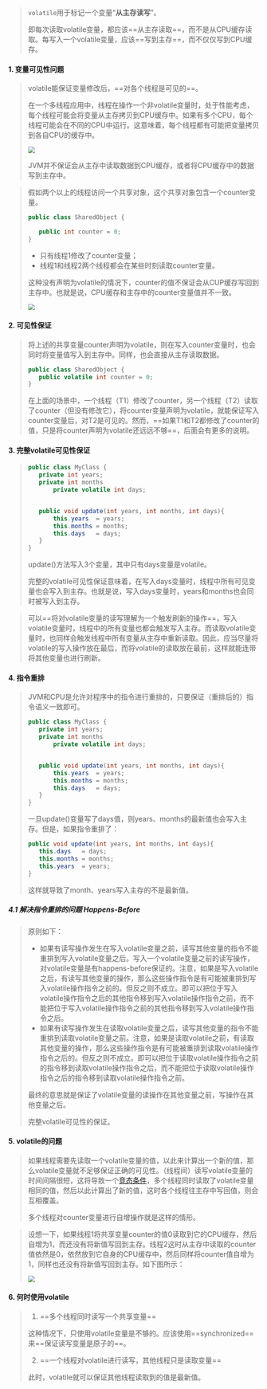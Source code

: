 >`volatile`用于标记一个变量“**从主存读写**”。
>
>即每次读取volatile变量，都应该==从主存读取==，而不是从CPU缓存读取。每写入一个volatile变量，应该==写到主存==，而不仅仅写到CPU缓存。

#### 1. 变量可见性问题

>volatile能保证变量修改后，==对各个线程是可见的==。
>
>在一个多线程应用中，线程在操作一个非volatile变量时，处于性能考虑，每个线程可能会将变量从主存拷贝到CPU缓存中。如果有多个CPU，每个线程可能会在不同的CPU中运行。这意味着，每个线程都有可能把变量拷贝到各自CPU的缓存中。
>
><img src="https://tva1.sinaimg.cn/large/008eGmZEgy1gmvp28bnm7j30dy0br0ss.jpg" style="zoom:80%">
>
>JVM并不保证会从主存中读取数据到CPU缓存，或者将CPU缓存中的数据写到主存中。

>假如两个以上的线程访问一个共享对象，这个共享对象包含一个counter变量。
>
>```java
>public class SharedObject {
>
>    public int counter = 0;
>}
>```
>
>- 只有线程1修改了counter变量；
>- 线程1和线程2两个线程都会在某些时刻读取counter变量。
>
>这种没有声明为volatile的情况下，counter的值不保证会从CUP缓存写回到主存中。也就是说，CPU缓存和主存中的counter变量值并不一致。
>
><img src="https://tva1.sinaimg.cn/large/008eGmZEgy1gmvpcpklhej30d00b9jrl.jpg" style="zoom:80%">

#### 2. 可见性保证

>将上述的共享变量counter声明为volatile，则在写入counter变量时，也会同时将变量值写入到主存中。同样，也会直接从主存读取数据。
>
>```java
>public class SharedObject {
>    public volatile int counter = 0;
>}
>```
>
>在上面的场景中，一个线程（T1）修改了counter，另一个线程（T2）读取了counter（但没有修改它），将counter变量声明为volatile，就能保证写入counter变量后，对T2是可见的。然而，==如果T1和T2都修改了counter的值，只是将counter声明为volatile还远远不够==，后面会有更多的说明。

#### 3. 完整volatile可见性保证

>```java
>public class MyClass {
>    private int years;
>    private int months
>        private volatile int days;
>
>
>    public void update(int years, int months, int days){
>        this.years  = years;
>        this.months = months;
>        this.days   = days;
>    }
>}
>```
>
>update()方法写入3个变量，其中只有days变量是volatile。
>
>完整的volatile可见性保证意味着，在写入days变量时，线程中所有可见变量也会写入到主存。也就是说，写入days变量时，years和months也会同时被写入到主存。

>可以==将对volatile变量的读写理解为一个触发刷新的操作==，写入volatile变量时，线程中的所有变量也都会触发写入主存。而读取volatile变量时，也同样会触发线程中所有变量从主存中重新读取。因此，应当尽量将volatile的写入操作放在最后，而将volatile的读取放在最前，这样就能连带将其他变量也进行刷新。

#### 4. 指令重排

>JVM和CPU是允许对程序中的指令进行重排的，只要保证（重排后的）指令语义一致即可。
>
>```java
>public class MyClass {
>    private int years;
>    private int months
>        private volatile int days;
>
>
>    public void update(int years, int months, int days){
>        this.years  = years;
>        this.months = months;
>        this.days   = days;
>    }
>}
>```
>
>一旦update()变量写了days值，则years、months的最新值也会写入主存。但是，如果指令重排了：
>
>```java
>public void update(int years, int months, int days){
>    this.days   = days;
>    this.months = months;
>    this.years  = years;
>}
>```
>
>这样就导致了month、years写入主存的不是最新值。

##### 4.1 解决指令重排的问题 Happens-Before

>原则如下：
>
>- 如果有读写操作发生在写入volatile变量之前，读写其他变量的指令不能重排到写入volatile变量之后。写入一个volatile变量之前的读写操作，对volatile变量是有happens-before保证的。注意，如果是写入volatile之后，有读写其他变量的操作，那么这些操作指令是有可能被重排到写入volatile操作指令之前的。但反之则不成立。即可以把位于写入volatile操作指令之后的其他指令移到写入volatile操作指令之前，而不能把位于写入volatile操作指令之前的其他指令移到写入volatile操作指令之后。
>- 如果有读写操作发生在读取volatile变量之后，读写其他变量的指令不能重排到读取volatile变量之前。注意，如果是读取volatile之前，有读取其他变量的操作，那么这些操作指令是有可能被重排到读取volatile操作指令之后的。但反之则不成立。即可以把位于读取volatile操作指令之前的指令移到读取volatile操作指令之后，而不能把位于读取volatile操作指令之后的指令移到读取volatile操作指令之前。
>
>最终的意思就是保证了volatile变量的读操作在其他变量之前，写操作在其他变量之后。
>
>完整volatile可见性的保证。

#### 5. volatile的问题

>如果线程需要先读取一个volatile变量的值，以此来计算出一个新的值，那么volatile变量就不足够保证正确的可见性。（线程间）读写volatile变量的时间间隔很短，这将导致一个[竞态条件](http://ifeve.com/race-conditions-and-critical-sections/)，多个线程同时读取了volatile变量相同的值，然后以此计算出了新的值，这时各个线程往主存中写回值，则会互相覆盖。
>
>多个线程对counter变量进行自增操作就是这样的情形。

>设想一下，如果线程1将共享变量counter的值0读取到它的CPU缓存，然后自增为1，而还没有将新值写回到主存。线程2这时从主存中读取的counter值依然是0，依然放到它自身的CPU缓存中，然后同样将counter值自增为1，同样也还没有将新值写回到主存。如下图所示：
>
><img src="https://tva1.sinaimg.cn/large/008eGmZEgy1gmw8dbodyyj30cx0b8aa9.jpg" style="zoom:80%">

#### 6. 何时使用volatile

>1. ==多个线程同时读写一个共享变量==
>
>   这种情况下，只使用volatile变量是不够的。应该使用==synchronized==来==保证读写变量是原子的==。
>
>2. ==一个线程对volatile进行读写，其他线程只是读取变量==
>
>   此时，volatile就可以保证其他线程读取到的值是最新值。

